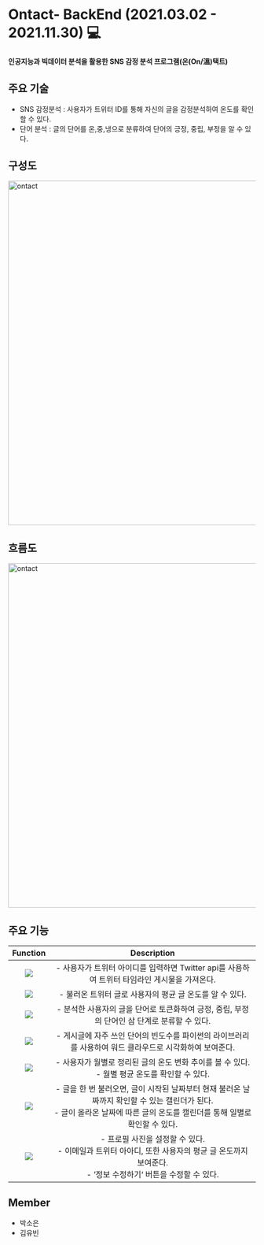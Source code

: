 # Ontact- BackEnd (2021.03.02 - 2021.11.30) 💻
#### 인공지능과 빅데이터 분석을 활용한 SNS 감정 분석 프로그램(온(On/溫)택트)

## 주요 기술
- SNS 감정분석 : 사용자가 트위터 ID를 통해 자신의 글을 감정분석하여 온도를 확인할 수 있다.
- 단어 분석 : 글의 단어를 온,중,냉으로 분류하여 단어의 긍정, 중립, 부정을 알 수 있다.


## 구성도
<img width="700" alt="ontact" src="https://user-images.githubusercontent.com/43837921/126651703-f2896e5b-1d1d-48f5-9e03-766308925914.png">


## 흐름도
<img width="700" alt="ontact" src="https://user-images.githubusercontent.com/43837921/126651838-c8513e64-8bfd-4dc0-8942-c92b1acca626.png">


## 주요 기능
|             Function             |                         Description                          |
| :------------------------------: | :----------------------------------------------------------: |
|         ![](https://img.shields.io/badge/검색창-pink)         | - 사용자가 트위터 아이디를 입력하면 Twitter api를 사용하여 트위터 타임라인 게시물을 가져온다.|
| ![](https://img.shields.io/badge/글감정분석-pink) | - 불러온 트위터 글로 사용자의 평균 글 온도를 알 수 있다.|
|          ![](https://img.shields.io/badge/감정에따른단어분류-pink)          | - 분석한 사용자의 글을 단어로 토큰화하여 긍정, 중립, 부정의 단어인 삼 단계로 분류할 수 있다. |
|     ![](https://img.shields.io/badge/단어빈도수확인-pink)     | - 게시글에 자주 쓰인 단어의 빈도수를 파이썬의 라이브러리를 사용하여 워드 클라우드로 시각화하여 보여준다. |
|       ![](https://img.shields.io/badge/월별온도변화그래프-pink)       | - 사용자가 월별로 정리된 글의 온도 변화 추이를 볼 수 있다.<br>- 월별 평균 온도를 확인할 수 있다.   |
|         ![](https://img.shields.io/badge/온도캘린더-pink)         |- 글을 한 번 불러오면, 글이 시작된 날짜부터 현재 불러온 날짜까지 확인할 수 있는 캘린더가 된다.<br>- 글이 올라온 날짜에 따른 글의 온도를 캘린더를 통해 일별로 확인할 수 있다.|
|    ![](https://img.shields.io/badge/내정보-pink)     |- 프로필 사진을 설정할 수 있다.<br>- 이메일과 트위터 아아디, 또한 사용자의 평균 글 온도까지 보여준다.<br>- ’정보 수정하기‘ 버튼을 수정할 수 있다. |


## Member
- 박소은
- 김유빈

